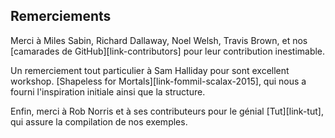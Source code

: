 ## Remerciements

Merci à Miles Sabin, Richard Dallaway, Noel Welsh, Travis Brown,
et nos [camarades de GitHub][link-contributors]
pour leur contribution inestimable.

Un remerciement tout particulier à Sam Halliday pour sont excellent workshop.
[Shapeless for Mortals][link-fommil-scalax-2015],
qui nous a fourni l'inspiration initiale ainsi que la structure.

Enfin, merci à Rob Norris et à ses contributeurs
pour le génial [Tut][link-tut],
qui assure la compilation de nos exemples.
